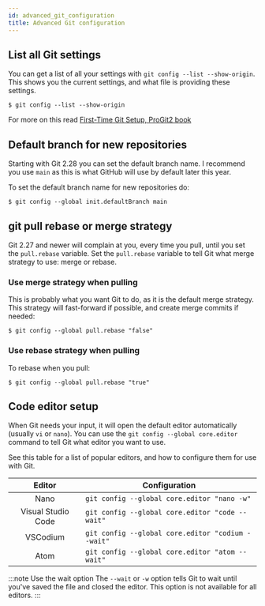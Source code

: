 ```yaml
---
id: advanced_git_configuration
title: Advanced Git configuration
---
```


## List all Git settings

You can get a list of all your settings with `git config --list --show-origin`.
This shows you the current settings, and what file is providing these settings.

```git
$ git config --list --show-origin
```

For more on this read [First-Time Git Setup, ProGit2 book](https://git-scm.com/book/en/v2/Getting-Started-First-Time-Git-Setup)

## Default branch for new repositories

Starting with Git 2.28 you can set the default branch name.
I recommend you use `main` as this is what GitHub will use by default later this year.

To set the default branch name for new repositories do:

```git
$ git config --global init.defaultBranch main
```

## git pull rebase or merge strategy

Git 2.27 and newer will complain at you, every time you pull, until you set the `pull.rebase` variable.
Set the `pull.rebase` variable to tell Git what merge strategy to use: merge or rebase.

### Use merge strategy when pulling

This is probably what you want Git to do, as it is the default merge strategy.
This strategy will fast-forward if possible, and create merge commits if needed:

```git
$ git config --global pull.rebase "false"
```

### Use rebase strategy when pulling

To rebase when you pull:

```git
$ git config --global pull.rebase "true"
```

## Code editor setup

When Git needs your input, it will open the default editor automatically (usually `vi` or `nano`).
You can use the `git config --global core.editor` command to tell Git what editor you want to use.

See this table for a list of popular editors, and how to configure them for use with Git.

|       Editor       | Configuration                                     |
| :----------------: | ------------------------------------------------- |
|        Nano        | `git config --global core.editor "nano -w"`       |
| Visual Studio Code | `git config --global core.editor "code --wait"`   |
|      VSCodium      | `git config --global core.editor "codium --wait"` |
|        Atom        | `git config --global core.editor "atom --wait"`   |

:::note Use the wait option
The `--wait` or `-w` option tells Git to wait until you've saved the file and closed the editor.
This option is not available for all editors.
:::
